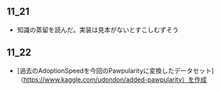 ## 11_21 ##
- 知識の蒸留を読んだ。実装は見本がないとすこしむずそう
## 11_22 ##
- [過去のAdoptionSpeedを今回のPawpularityに変換したデータセット]（https://www.kaggle.com/udondon/added-pawpularity）を作成

